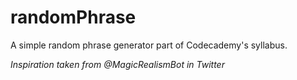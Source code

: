 # randomPhrase
A simple random phrase generator part of Codecademy's syllabus.

*Inspiration taken from @MagicRealismBot in Twitter*
